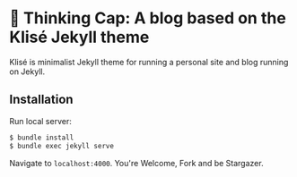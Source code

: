 # :raised_eyebrow: Thinking Cap: A blog based on the Klisé Jekyll theme

Klisé is minimalist Jekyll theme for running a personal site and blog running on Jekyll.

## Installation

Run local server:

```bash
$ bundle install
$ bundle exec jekyll serve
```

Navigate to `localhost:4000`. You're Welcome, Fork and be Stargazer.
